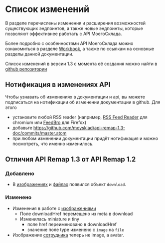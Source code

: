 # Список изменений

В разделе перечислены изменения и расширения возможностей существующих эндпоинтов, а также новые эндпоинты,
 которые позволяют эффективнее работать с API МоегоСклада.

Более подробно с особенностями API МоегоСклада  можно ознакомиться в
 разделе [Workbook](https://dev.moysklad.ru/doc/api/remap/1.3/workbook/#workbook), а также по ссылкам на основные разделы данной документации.

Список изменений в версии 1.3 с момента её создания можно найти в [github репозитории](https://github.com/moysklad/api-remap-1.3-doc/blob/master/CHANGELOG.md)

## Нотификация в изменениях API
Чтобы узнавать об изменениях в документации и api, вы можете подписаться на нотификации об изменении документации в github.
Для этого
- установите любой RSS reader (например, [RSS Feed Reader](https://chrome.google.com/webstore/detail/rss-feed-reader/pnjaodmkngahhkoihejjehlcdlnohgmp) для chromium или [FeedBro](https://addons.mozilla.org/en-US/firefox/addon/feedbroreader) для Firefox)
- добавьте https://github.com/moysklad/api-remap-1.3-doc/commits/master.atom
- при любом изменении документации придёт нотификация и можно посмотреть, что именно изменилось.

## Отличия API Remap 1.3 от API Remap 1.2
### Добавлено
- В [изображениях](https://dev.moysklad.ru/doc/api/remap/1.3/dictionaries/#suschnosti-izobrazhenie) и
 [файлах](https://dev.moysklad.ru/doc/api/remap/1.3/dictionaries/#suschnosti-fajly) появился объект `download`.

### Изменено
- Изменения в работе с [изображениями](https://dev.moysklad.ru/doc/api/remap/1.3/dictionaries/#suschnosti-izobrazhenie)
  - Поле downloadHref перемещено из meta в download
  - Изменилась miniature и tiny
    - поле href переименовано в downloadHref
    - значение поле type изменено с `image` на `file`
- Изображение [сотрудника](https://dev.moysklad.ru/doc/api/remap/1.3/dictionaries/#suschnosti-sotrudnik) теперь не image, а avatar.
